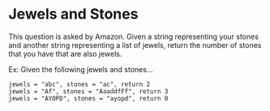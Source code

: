 # Jewels and Stones

This question is asked by Amazon. Given a string representing your stones and another string representing a list of jewels, return the number of stones that you have that are also jewels.

Ex: Given the following jewels and stones...

```
jewels = "abc", stones = "ac", return 2
jewels = "Af", stones = "AaaddfFf", return 3
jewels = "AYOPD", stones = "ayopd", return 0
```

